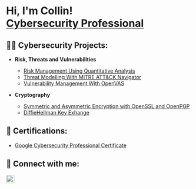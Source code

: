<h1>Hi, I'm Collin! <br/><a href="https://www.linkedin.com/in/joshmadakor/">Cybersecurity Professional</a>

<h2>👨‍💻 Cybersecurity Projects:</h2>

- <b>Risk, Threats and Vulnerabilities</b>
  - [Risk Management Using Quantitative Analysis](https://github.com/joshmadakor1/Algorithms-Practice)
  - [Threat Modelling With MITRE ATT&CK Navigator](https://github.com/joshmadakor1/Algorithms-Practice)
  - [Vulnerability Management With OpenVAS](https://github.com/joshmadakor1/Algorithms-Practice)
  
- <b>Cryptography</b>
  - [Symmetric and Asymmetric Encryption with OpenSSL and OpenPGP](https://github.com/joshmadakor1/Algorithms-Practice)
  - [DiffieHellman Key Exhange](https://github.com/joshmadakor1/Algorithms-Practice)

<h2>📜 Certifications:</h2>

- [Google Cybersecurity Professional Certificate](https://www.youtube.com/watch?v=a83ASGn_V_s)

<h2> 🤳 Connect with me:</h2>

[<img align="left" alt="JoshMadakor | LinkedIn" width="22px" src="https://cdn.jsdelivr.net/npm/simple-icons@v3/icons/linkedin.svg" />][linkedin]

[linkedin]: https://linkedin.com/in/joshmadakor

<!--
**joshmadakor1/joshmadakor1** is a ✨ _special_ ✨ repository because its `README.md` (this file) appears on your GitHub profile.

Here are some ideas to get you started:

- 🔭 I’m currently working on ...
- 🌱 I’m currently learning ...
- 👯 I’m looking to collaborate on ...
- 🤔 I’m looking for help with ...
- 💬 Ask me about ...
- 📫 How to reach me: ...
- 😄 Pronouns: ...
- ⚡ Fun fact: ...
-->
